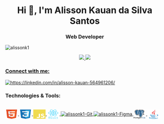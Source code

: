 <h1 align="center">Hi 👋, I'm Alisson Kauan da Silva Santos</h1>
<h3 align="center">Web Developer</h3>

<p align="left">   
<img src="https://komarev.com/ghpvc/?username=alissonk1&label=Profile%20views&color=0e75b6&style=flat" alt="alissonk1" /> </p>

<div align="center" widht="100%">
  <a href="https://github.com/alissonk1">
  <img height="160em" src="https://github-readme-stats.vercel.app/api?username=alissonk1&show_icons=true&theme=dark&include_all_commits=true&count_private=true"/>
  <img height="160em" src="https://github-readme-stats.vercel.app/api/top-langs/?username=alissonk1&layout=compact&langs_count=7&theme=dark"/>
</div>

<h3 align="left">Connect with me:</h3>
<a href="https://linkedin.com/in/alisson-kauan-564961206/" target="blank">  
<img align="center" src="https://raw.githubusercontent.com/rahuldkjain/github-profile-readme-generator/master/src/images/icons/Social/linked-in-alt.svg" alt="https://linkedin.com/in/alisson-kauan-564961206/" height="30" width="40" /></a>


<h3 align="left">Technologies & Tools:</h3>
<p align="left"> <a href="https://www.w3schools.com/css/" target="_blank" rel="noreferrer">  
  
<div style="display: inline_block"><br>
        <img align="center" alt="alissonk1-HTML" height="30" width="40" src="https://raw.githubusercontent.com/devicons/devicon/master/icons/html5/html5-original.svg">
        <img align="center" alt="alissonk1-CSS" height="30" width="40" src="https://raw.githubusercontent.com/devicons/devicon/master/icons/css3/css3-original.svg">
        <img align="center" alt="alissonk1-JS" height="30" width="40" src="https://raw.githubusercontent.com/devicons/devicon/master/icons/javascript/javascript-plain.svg">
        <img align="center" alt="alissonk1-Reactjs" height="30" width="40" src="https://raw.githubusercontent.com/devicons/devicon/master/icons/react/react-original-wordmark.svg"> 
        <img align="center" alt="alissonk1-Git" height="30" width="40" src="https://cdn.worldvectorlogo.com/logos/git-icon.svg">
        <img align="center" alt="alissonk1-Figma" height="30" width="40" src="https://www.vectorlogo.zone/logos/figma/figma-icon.svg"> 
      <a href="https://www.postgresql.org" target="_blank" rel="noreferrer"> 
      <img align="center" src="https://raw.githubusercontent.com/devicons/devicon/master/icons/postgresql/postgresql-original-wordmark.svg" alt="postgresql" width="40" height="30"/>       </a>
      <a href="https://www.java.com" target="_blank" rel="noreferrer"> <img align="center" src="https://raw.githubusercontent.com/devicons/devicon/master/icons/java/java-original.svg" alt="java" width="40" height="30"/> </a> 
</div>







